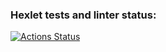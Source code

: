 ### Hexlet tests and linter status:
[![Actions Status](https://github.com/WitsonBair/frontend-project-12/actions/workflows/hexlet-check.yml/badge.svg)](https://github.com/WitsonBair/frontend-project-12/actions)